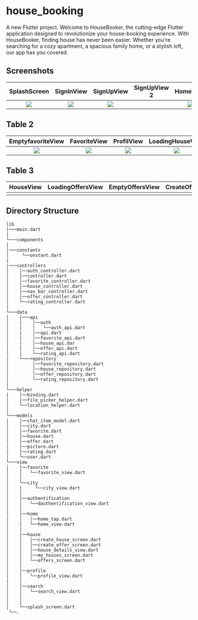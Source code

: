 # house_booking

A new Flutter project. Welcome to HouseBooker, the cutting-edge Flutter application designed to revolutionize your house-booking experience. With HouseBooker, finding house has never been easier. Whether you're searching for a cozy apartment, a spacious family home, or a stylish loft, our app has you covered.
## Screenshots

  SplashScreen                 |   SignInView        |  SignUpView |   SignUpView 2                 |   HomeView        |  DetailedHouseView
:-------------------------:|:-------------------------:|:-------------------------: | :-------------------------:|:-------------------------:|:-------------------------:
![](https://firebasestorage.googleapis.com/v0/b/housebooking-308d5.appspot.com/o/house_booking_screen%2F369655205_810142277250038_1047651520908959203_n.jpg?alt=media&token=0e3f000c-589d-4cfe-b0a8-465dd05de48d)|![](https://firebasestorage.googleapis.com/v0/b/housebooking-308d5.appspot.com/o/house_booking_screen%2F367499847_1316810785631456_7054148136731071839_n.jpg?alt=media&token=b5df9f91-4320-4ab6-a5c7-99a9b472becf)|![](https://firebasestorage.googleapis.com/v0/b/housebooking-308d5.appspot.com/o/house_booking_screen%2F368999728_6375675305894058_7676805411416628640_n.jpg?alt=media&token=d91e75a2-77a2-43e0-b317-6d1e830850a2) | ![]()|![](https://firebasestorage.googleapis.com/v0/b/housebooking-308d5.appspot.com/o/house_booking_screen%2F368812358_958624985211707_6130432642308310610_n.jpg?alt=media&token=fb03e7f9-d05a-407a-9b8d-cf0acfb3297e)|![](https://firebasestorage.googleapis.com/v0/b/housebooking-308d5.appspot.com/o/house_booking_screen%2F367430958_249435030768665_1562086045623419340_n.jpg?alt=media&token=a14acb24-4525-42a3-b3a0-ee36946976d1) 

## Table 2
EmptyfavoriteView         |   FavoriteView     |  ProfilView  |  LoadingHouseView |   EmptyHouseView   |  CreateHouseView 
:-------------------------:|:-------------------------:|:-------------------------: | :-------------------------:|:-------------------------:|:-------------------------:
![](https://firebasestorage.googleapis.com/v0/b/housebooking-308d5.appspot.com/o/house_booking_screen%2F370080640_1023841735302683_7531405616119590031_n.jpg?alt=media&token=67499969-7a6b-40fe-b8b1-b52039b8e947)|![](https://firebasestorage.googleapis.com/v0/b/housebooking-308d5.appspot.com/o/house_booking_screen%2F369922117_2568340129997222_5281648639019011295_n.jpg?alt=media&token=9e7461e2-eb45-43ac-9415-9f8c0ac18644)|![](https://firebasestorage.googleapis.com/v0/b/housebooking-308d5.appspot.com/o/house_booking_screen%2F368925959_322840870160473_7064747819019795510_n.jpg?alt=media&token=45ef2b07-7e14-4684-bbc9-832cc2f2a624) | ![](https://firebasestorage.googleapis.com/v0/b/housebooking-308d5.appspot.com/o/house_booking_screen%2F367440519_1645853505935705_5090967705231397795_n.jpg?alt=media&token=7688457b-4c9f-4cd7-a490-f3be979acc54)|![](https://firebasestorage.googleapis.com/v0/b/housebooking-308d5.appspot.com/o/house_booking_screen%2F369689493_1248892535810722_8541869601411397578_n.jpg?alt=media&token=58cc9cf1-34d2-4a44-8d81-954863d5e857)|![](https://firebasestorage.googleapis.com/v0/b/housebooking-308d5.appspot.com/o/house_booking_screen%2F369030756_6963989350302103_5205551284544047029_n.jpg?alt=media&token=13f22df5-cf4e-4cfb-b15a-62b5331a1950)
## Table 3
HouseView         |   LoadingOffersView     |  EmptyOffersView  |  CreateOfferView |   OffersView |
:-------------------------:|:-------------------------:|:-------------------------: | :-------------------------:| :-------------------------:|
![]()|![]()|![]() | ![]()|![]() 

## Directory Structure
```
lib
│───main.dart
|
└───components
│    
│───constants
|     └──onstant.dart
|
|───controllers
│    │──auth_controller.dart
│    │──controller.dart
│    │──favorite_controller.dart
│    │──house_controller.dart
│    │──nav_bar_controller.dart
│    │──offer_controller.dart
│    └──rating_controller.dart
|
└───data
│    │───api
│    |    │──auth
│    |    |   └──auth_api.dart
│    |    │──api.dart
│    |    │──favorite_api.dart
│    |    │──house_api.dar
|    |    │──offer_api.dart
│    |    └──rating_api.dart
|    └───repository
│         │──favorite_repository.dart
│         │──house_repository.dart
│         │──offer_repository.dart
│         └──rating_repository.dart
|
└───helper
|    │──binding.dart
│    │──file_picker_helper.dart
│    └──location_helper.dart 
│
└───models
│    │──chat_item_model.dart
│    │──city.dart
│    │──favorite.dart
│    │──house.dart
│    │──offer.dart
|    │──picture.dart
|    │──rating.dart
│    └──user.dart   
└───view  
│    │──favorite
│    │   └──favorite_view.dart
│    │ 
│    └──city
|    |     └──city_view.dart
│    │ 
│    │──authentification
│    │   └──dauthentification_view.dart
│    │ 
│    │──home
|    |   │──home_tap.dart
│    |   └──home_view.dart 
│    |    
│    │──house    
│    │   │──create_house_screen.dart
│    │   │──create_offer_screen.dart
│    │   │──house_details_view.dart
│    │   │──my_houses_screen.dart  
│    │   └──offers_screen.dart
│    │ 
│    │──profile
│    │   └──profile_view.dart
|    |
│    │──search
│    │   └──search_view.dart 
│    │
│    │
│    └──splash_screen.dart 
 └──.


